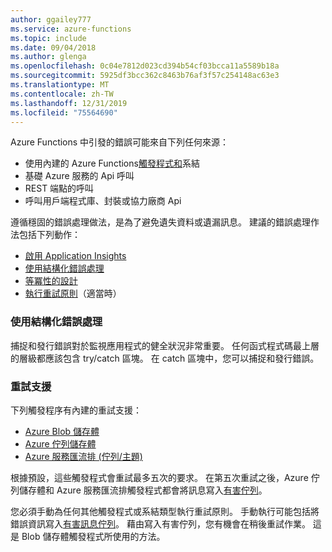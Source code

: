 ```yaml
---
author: ggailey777
ms.service: azure-functions
ms.topic: include
ms.date: 09/04/2018
ms.author: glenga
ms.openlocfilehash: 0c04e7812d023cd394b54cf03bcca11a5589b18a
ms.sourcegitcommit: 5925df3bcc362c8463b76af3f57c254148ac63e3
ms.translationtype: MT
ms.contentlocale: zh-TW
ms.lasthandoff: 12/31/2019
ms.locfileid: "75564690"
---
```

Azure Functions 中引發的錯誤可能來自下列任何來源：

- 使用內建的 Azure Functions[觸發程式和](..\articles\azure-functions\functions-triggers-bindings.md)系結
- 基礎 Azure 服務的 Api 呼叫
- REST 端點的呼叫
- 呼叫用戶端程式庫、封裝或協力廠商 Api

遵循穩固的錯誤處理做法，是為了避免遺失資料或遺漏訊息。 建議的錯誤處理作法包括下列動作：

- [啟用 Application Insights](../articles/azure-functions/functions-monitoring.md)
- [使用結構化錯誤處理](#use-structured-error-handling)
- [等冪性的設計](../articles/azure-functions/functions-idempotent.md)
- [執行重試原則](../articles/azure-functions/functions-reliable-event-processing.md)（適當時）

### <a name="use-structured-error-handling"></a>使用結構化錯誤處理

捕捉和發行錯誤對於監視應用程式的健全狀況非常重要。 任何函式程式碼最上層的層級都應該包含 try/catch 區塊。 在 catch 區塊中，您可以捕捉和發行錯誤。

### <a name="retry-support"></a>重試支援

下列觸發程序有內建的重試支援：

* [Azure Blob 儲存體](../articles/azure-functions/functions-bindings-storage-blob.md)
* [Azure 佇列儲存體](../articles/azure-functions/functions-bindings-storage-queue.md)
* [Azure 服務匯流排 (佇列/主題)](../articles/azure-functions/functions-bindings-service-bus.md)

根據預設，這些觸發程式會重試最多五次的要求。 在第五次重試之後，Azure 佇列儲存體和 Azure 服務匯流排觸發程式都會將訊息寫入[有害佇列](..\articles\azure-functions\functions-bindings-storage-queue.md#trigger---poison-messages)。

您必須手動為任何其他觸發程式或系結類型執行重試原則。 手動執行可能包括將錯誤資訊寫入[有害訊息佇列](..\articles\azure-functions\functions-bindings-storage-blob.md#trigger---poison-blobs)。 藉由寫入有害佇列，您有機會在稍後重試作業。 這是 Blob 儲存體觸發程式所使用的方法。
